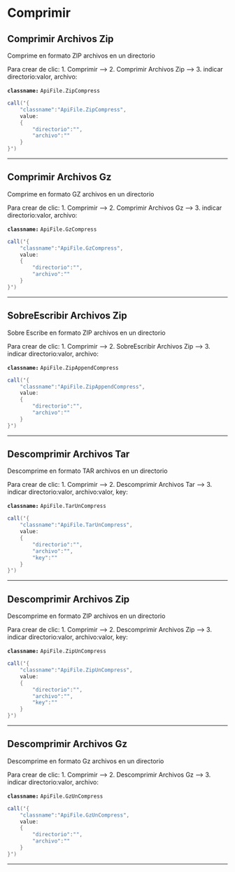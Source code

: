 # Comprimir


## Comprimir Archivos Zip

Comprime en formato ZIP archivos en un directorio


Para crear de clic:  1. Comprimir -->  2. Comprimir Archivos Zip --> 3. indicar directorio:valor, archivo:

**`classname:`** `ApiFile.ZipCompress`

```csharp
call('{
    "classname":"ApiFile.ZipCompress",
    value:
    {
        "directorio":"",
        "archivo":""
    }
}')
```

---


## Comprimir Archivos Gz

Comprime en formato GZ archivos en un directorio


Para crear de clic:  1. Comprimir -->  2. Comprimir Archivos Gz --> 3. indicar directorio:valor, archivo:

**`classname:`** `ApiFile.GzCompress`

```csharp
call('{
    "classname":"ApiFile.GzCompress",
    value:
    {
        "directorio":"",
        "archivo":""
    }
}')
```

---


## SobreEscribir Archivos Zip

Sobre Escribe en formato ZIP archivos en un directorio


Para crear de clic:  1. Comprimir -->  2. SobreEscribir Archivos Zip --> 3. indicar directorio:valor, archivo:

**`classname:`** `ApiFile.ZipAppendCompress`

```csharp
call('{
    "classname":"ApiFile.ZipAppendCompress",
    value:
    {
        "directorio":"",
        "archivo":""
    }
}')
```

---


## Descomprimir Archivos Tar

Descomprime en formato TAR archivos en un directorio


Para crear de clic:  1. Comprimir -->  2. Descomprimir Archivos Tar --> 3. indicar directorio:valor, archivo:valor, key:

**`classname:`** `ApiFile.TarUnCompress`

```csharp
call('{
    "classname":"ApiFile.TarUnCompress",
    value:
    {
        "directorio":"",
        "archivo":"",
        "key":""
    }
}')
```

---


## Descomprimir Archivos Zip

Descomprime en formato ZIP archivos en un directorio


Para crear de clic:  1. Comprimir -->  2. Descomprimir Archivos Zip --> 3. indicar directorio:valor, archivo:valor, key:

**`classname:`** `ApiFile.ZipUnCompress`

```csharp
call('{
    "classname":"ApiFile.ZipUnCompress",
    value:
    {
        "directorio":"",
        "archivo":"",
        "key":""
    }
}')
```

---


## Descomprimir Archivos Gz

Descomprime en formato Gz archivos en un directorio


Para crear de clic:  1. Comprimir -->  2. Descomprimir Archivos Gz --> 3. indicar directorio:valor, archivo:

**`classname:`** `ApiFile.GzUnCompress`

```csharp
call('{
    "classname":"ApiFile.GzUnCompress",
    value:
    {
        "directorio":"",
        "archivo":""
    }
}')
```

---


